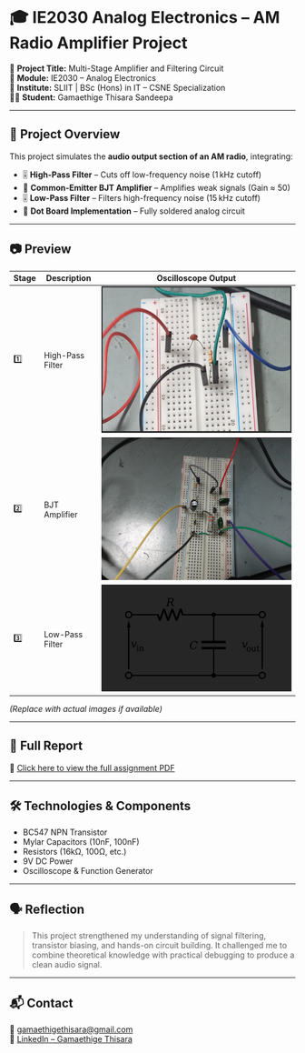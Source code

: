 # 🎓 IE2030 Analog Electronics – AM Radio Amplifier Project

🚀 **Project Title:** Multi-Stage Amplifier and Filtering Circuit  
📍 **Module:** IE2030 – Analog Electronics  
🏫 **Institute:** SLIIT | BSc (Hons) in IT – CSNE Specialization  
👨‍🔧 **Student:** Gamaethige Thisara Sandeepa

---

## 🔧 Project Overview

This project simulates the **audio output section of an AM radio**, integrating:

- 🎚️ **High-Pass Filter** – Cuts off low-frequency noise (1 kHz cutoff)
- 📢 **Common-Emitter BJT Amplifier** – Amplifies weak signals (Gain ≈ 50)
- 🎚️ **Low-Pass Filter** – Filters high-frequency noise (15 kHz cutoff)
- 🔌 **Dot Board Implementation** – Fully soldered analog circuit

---

## 📷 Preview

| Stage | Description        | Oscilloscope Output                    |
|-------|--------------------|----------------------------------------|
| 1️⃣   | High-Pass Filter    | ![HighPass](./images/HighPass.png)     |
| 2️⃣   | BJT Amplifier       | ![Amplifier](./images/Amplifier.png)   |
| 3️⃣   | Low-Pass Filter     | ![LowPass](./images/LowPass.png)       |


*(Replace with actual images if available)*

---

## 📄 Full Report

🔗 [Click here to view the full assignment PDF](./IE2030-Analog%20Electronic%20Assignment(IT23584990).pdf)

---

## 🛠️ Technologies & Components

- BC547 NPN Transistor  
- Mylar Capacitors (10nF, 100nF)  
- Resistors (16kΩ, 100Ω, etc.)  
- 9V DC Power  
- Oscilloscope & Function Generator

---

## 🗣️ Reflection

> This project strengthened my understanding of signal filtering, transistor biasing, and hands-on circuit building. It challenged me to combine theoretical knowledge with practical debugging to produce a clean audio signal.

---

## 📬 Contact

📧 gamaethigethisara@gmail.com  
🔗 [LinkedIn – Gamaethige Thisara](https://www.linkedin.com/in/gamaethigethisara/)
